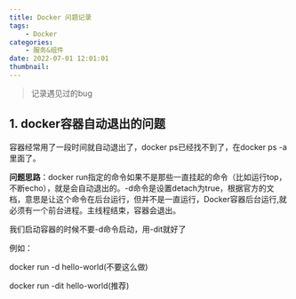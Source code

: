 ```yaml
---
title: Docker 问题记录
tags:
    - Docker
categories:
    - 服务&组件
date: 2022-07-01 12:01:01
thumbnail:
---
```


> 记录遇见过的bug

## 1. docker容器自动退出的问题

容器经常用了一段时间就自动退出了，docker ps已经找不到了，在docker ps -a里面了。

**问题思路**：docker run指定的命令如果不是那些一直挂起的命令（比如运行top，不断echo），就是会自动退出的。-d命令是设置detach为true，根据官方的文档，意思是让这个命令在后台运行，但并不是一直运行，Docker容器后台运行,就必须有一个前台进程。主线程结束，容器会退出。

我们启动容器的时候不要-d命令启动，用-dit就好了

例如：

docker run -d hello-world(不要这么做)

docker run -dit hello-world(推荐)   

